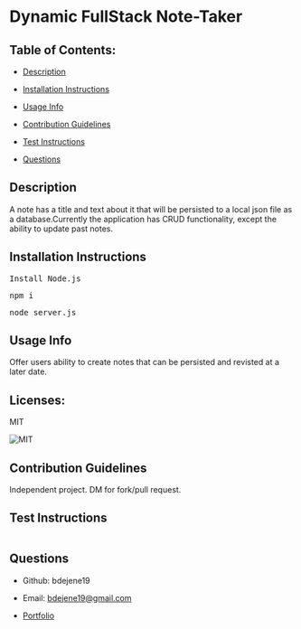 # Dynamic FullStack Note-Taker 

  ## Table of Contents:

  * [Description](#description)</a>

  * [Installation Instructions](#installation-instructions)

  * [Usage Info](#usage-info)

  * [Contribution Guidelines](#contribution-guidelines)

  * [Test Instructions](#test-instructions)

  * [Questions](#questions)

  ## Description

  A note has a title and text about it that will be persisted to a local json file as a database.Currently the application has CRUD functionality, except the ability to update past notes. 

  ## Installation Instructions

    
<pre>Install Node.js</pre>

<pre>npm i</pre>

<pre>node server.js</pre>


  ## Usage Info
Offer users ability to create notes that can be persisted and revisted at a later date.

  ## Licenses: 
 MIT
 
      
<img src=https://img.shields.io/badge/License-MIT-orange.svg alt=MIT>  
    


  ## Contribution Guidelines
Independent project. DM for fork/pull request.

  ## Test Instructions

  
<pre></pre>


  ## Questions

  * Github: bdejene19

  * Email: bdejene19@gmail.com

  * [Portfolio](https://bdejene19.github.io/updatedPortfolio/)
 
  

  

